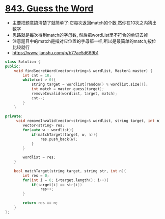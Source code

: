 # [843. Guess the Word](https://leetcode.com/problems/guess-the-word/)
* 主要把题意搞清楚了就简单了:它每次返回match的个数,然你在10次之内猜出数字
* 思路就是每次得到match的字母数, 然后把wordList里不符合的单词去掉
* 注意题目中的match是指对应位置的字母都一样,所以是最简单的match,按位比较就行
* https://www.jianshu.com/p/b77ae5d669b1

```c++
class Solution {
public:
    void findSecretWord(vector<string>& wordlist, Master& master) {
        int cnt = 10;
        while(cnt > 0){
            string target = wordlist[random() % wordlist.size()];
            int match = master.guess(target);          
            removeInvalid(wordlist, target, match);
            cnt--;
        }
    }
    
private:
     void removeInvalid(vector<string>& wordlist, string target, int n){
        vector<string> res;
        for(auto w : wordlist){
            if(matchTarget(target, w, n)){
                res.push_back(w);
            }
        }
        
        wordlist = res;
    }
    
    bool matchTarget(string target, string str, int n){
        int res = 0;
        for(int i = 0; i<target.length(); i++){
            if(target[i] == str[i])
                res++;
        }
        
        return res == n;
    }
};
```
